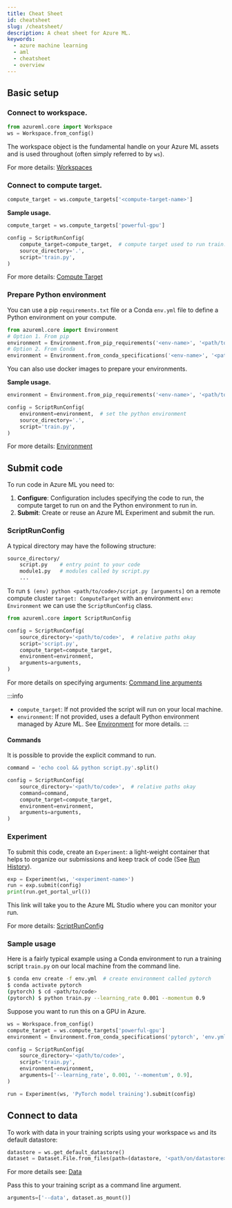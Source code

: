 ```yaml
---
title: Cheat Sheet
id: cheatsheet
slug: /cheatsheet/
description: A cheat sheet for Azure ML.
keywords:
  - azure machine learning
  - aml
  - cheatsheet
  - overview
---
```


## Basic setup

### Connect to workspace.

```python
from azureml.core import Workspace
ws = Workspace.from_config()
```

The workspace object is the fundamental handle on your Azure ML assets and is used
throughout (often simply referred to by `ws`).

For more details: [Workspaces](workspace)

### Connect to compute target.

```python
compute_target = ws.compute_targets['<compute-target-name>']
```

**Sample usage.**

```python
compute_target = ws.compute_targets['powerful-gpu']

config = ScriptRunConfig(
    compute_target=compute_target,  # compute target used to run train.py script
    source_directory='.',
    script='train.py',
)
```

For more details: [Compute Target](compute-targets)

### Prepare Python environment

You can use a pip `requirements.txt` file or a Conda `env.yml` file to define a Python environment on your compute.

```python
from azureml.core import Environment
# Option 1. From pip
environment = Environment.from_pip_requirements('<env-name>', '<path/to/requirements.txt>')
# Option 2. From Conda
environment = Environment.from_conda_specifications('<env-name>', '<path/to/env.yml>')
```

You can also use docker images to prepare your environments.

**Sample usage.**

```python
environment = Environment.from_pip_requirements('<env-name>', '<path/to/requirements.txt>')

config = ScriptRunConfig(
    environment=environment,  # set the python environment
    source_directory='.',
    script='train.py',
)
```

For more details: [Environment](environment)


## Submit code

To run code in Azure ML you need to:

1. **Configure**: Configuration includes specifying the code to run, the compute
target to run on and the Python environment to run in.
2. **Submit**: Create or reuse an Azure ML Experiment and submit the run.

### ScriptRunConfig

A typical directory may have the following structure:

```bash
source_directory/
    script.py    # entry point to your code
    module1.py   # modules called by script.py     
    ...
```

To run `$ (env) python <path/to/code>/script.py [arguments]` on a remote compute
cluster `target: ComputeTarget` with an environment `env: Environment` we can use
the `ScriptRunConfig` class.

```python
from azureml.core import ScriptRunConfig

config = ScriptRunConfig(
    source_directory='<path/to/code>',  # relative paths okay
    script='script.py',
    compute_target=compute_target,
    environment=environment,
    arguments=arguments,
)
```

For more details on specifying arguments: [Command line arguments](script-run-config#command-line-arguments)

:::info
- `compute_target`: If not provided the script will run on your local machine.
- `environment`: If not provided, uses a default Python environment managed by Azure ML. See [Environment](environment) for more details.
:::

#### Commands

It is possible to provide the explicit command to run.

```python
command = 'echo cool && python script.py'.split()

config = ScriptRunConfig(
    source_directory='<path/to/code>',  # relative paths okay
    command=command,
    compute_target=compute_target,
    environment=environment,
    arguments=arguments,
)
```

### Experiment

To submit this code, create an `Experiment`: a light-weight container that helps to
organize our submissions and keep track of code (See [Run History](run-history)).

```python
exp = Experiment(ws, '<experiment-name>')
run = exp.submit(config)
print(run.get_portal_url())
```

This link will take you to the Azure ML Studio where you can monitor your run.

For more details: [ScriptRunConfig](script-run-config)

### Sample usage

Here is a fairly typical example using a Conda environment to run a training
script `train.py` on our local machine from the command line.

```bash
$ conda env create -f env.yml  # create environment called pytorch
$ conda activate pytorch
(pytorch) $ cd <path/to/code>
(pytorch) $ python train.py --learning_rate 0.001 --momentum 0.9
```

Suppose you want to run this on a GPU in Azure.

```python
ws = Workspace.from_config()
compute_target = ws.compute_targets['powerful-gpu']
environment = Environment.from_conda_specifications('pytorch', 'env.yml')

config = ScriptRunConfig(
    source_directory='<path/to/code>',
    script='train.py',
    environment=environment,
    arguments=['--learning_rate', 0.001, '--momentum', 0.9],
)

run = Experiment(ws, 'PyTorch model training').submit(config)
```

## Connect to data

To work with data in your training scripts using your workspace `ws` and its default datastore:

```python
datastore = ws.get_default_datastore()
dataset = Dataset.File.from_files(path=(datastore, '<path/on/datastore>'))
```
For more details see: [Data](data)

Pass this to your training script as a command line argument.

```python
arguments=['--data', dataset.as_mount()]
```